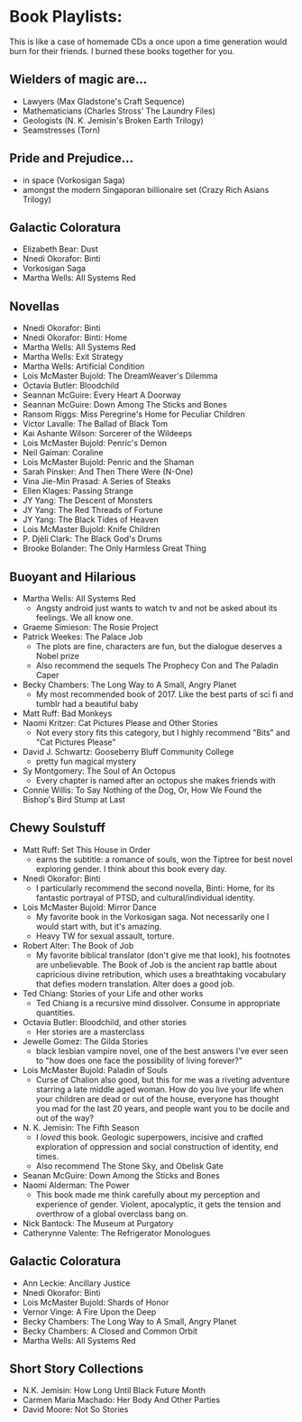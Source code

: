 # Book Playlists:
This is like a case of homemade CDs a once upon a time generation would burn for their friends. I burned these books together for you.

## Wielders of magic are...
- Lawyers (Max Gladstone's Craft Sequence)
- Mathematicians (Charles Stross' The Laundry Files)
- Geologists (N. K. Jemisin's Broken Earth Trilogy)
- Seamstresses (Torn)

## Pride and Prejudice...
- in space (Vorkosigan Saga)
- amongst the modern Singaporan billionaire set (Crazy Rich Asians Trilogy)

## Galactic Coloratura
- Elizabeth Bear: Dust
- Nnedi Okorafor: Binti
- Vorkosigan Saga
- Martha Wells: All Systems Red

## Novellas
- Nnedi Okorafor: Binti
- Nnedi Okorafor: Binti: Home
- Martha Wells: All Systems Red
- Martha Wells: Exit Strategy
- Martha Wells: Artificial Condition
- Lois McMaster Bujold: The DreamWeaver's Dilemma
- Octavia Butler: Bloodchild
- Seannan McGuire: Every Heart A Doorway
- Seannan McGuire: Down Among The Sticks and Bones
- Ransom Riggs: Miss Peregrine's Home for Peculiar Children
- Victor Lavalle: The Ballad of Black Tom
- Kai Ashante Wilson: Sorcerer of the Wildeeps
- Lois McMaster Bujold: Penric's Demon
- Neil Gaiman: Coraline
- Lois McMaster Bujold: Penric and the Shaman
- Sarah Pinsker: And Then There Were (N-One)
- Vina Jie-Min Prasad: A Series of Steaks
- Ellen Klages: Passing Strange
- JY Yang: The Descent of Monsters
- JY Yang: The Red Threads of Fortune
- JY Yang: The Black Tides of Heaven
- Lois McMaster Bujold: Knife Children
- P. Djèlí Clark: The Black God's Drums
- Brooke Bolander: The Only Harmless Great Thing



## Buoyant and Hilarious
- Martha Wells: All Systems Red
  - Angsty android just wants to watch tv and not be asked about its feelings. We all know one.
- Graeme Simieson: The Rosie Project
- Patrick Weekes: The Palace Job
  - The plots are fine, characters are fun, but the dialogue deserves a Nobel prize
  - Also recommend the sequels The Prophecy Con and The Paladin Caper
- Becky Chambers: The Long Way to A Small, Angry Planet
  - My most recommended book of 2017. Like the best parts of sci fi and tumblr had a beautiful baby
- Matt Ruff: Bad Monkeys
- Naomi Kritzer: Cat Pictures Please and Other Stories
  - Not every story fits this category, but I highly recommend "Bits" and "Cat Pictures Please"
- David J. Schwartz: Gooseberry Bluff Community College
  - pretty fun magical mystery
- Sy Montgomery: The Soul of An Octopus
  - Every chapter is named after an octopus she makes friends with
- Connie Willis: To Say Nothing of the Dog, Or, How We Found the Bishop's Bird Stump at Last

## Chewy Soulstuff
- Matt Ruff: Set This House in Order
  - earns the subtitle: a romance of souls, won the Tiptree for best novel exploring gender. I think about this book every day.
- Nnedi Okorafor: Binti
  - I particularly recommend the second novella, Binti: Home, for its fantastic portrayal of PTSD, and cultural/individual identity.
- Lois McMaster Bujold: Mirror Dance
  - My favorite book in the Vorkosigan saga. Not necessarily one I would start with, but it's amazing.
  - Heavy TW for sexual assault, torture.
- Robert Alter: The Book of Job
  - My favorite biblical translator (don't give me that look), his footnotes are unbelievable. The Book of Job is the ancient rap battle about capricious divine retribution, which uses a breathtaking vocabulary that defies modern translation. Alter does a good job.
- Ted Chiang: Stories of your Life and other works
  - Ted Chiang is a recursive mind dissolver. Consume in appropriate quantities.
- Octavia Butler: Bloodchild, and other stories
  - Her stories are a masterclass
- Jewelle Gomez: The Gilda Stories
  - black lesbian vampire novel, one of the best answers I've ever seen to "how does one face the possibility of living forever?"
- Lois McMaster Bujold: Paladin of Souls
  - Curse of Chalion also good, but this for me was a riveting adventure starring a late middle aged woman. How do you live your life when your children are dead or out of the house, everyone has thought you mad for the last 20 years, and people want you to be docile and out of the way?
- N. K. Jemisin: The Fifth Season
  - I *loved* this book. Geologic superpowers, incisive and crafted exploration of oppression and social construction of identity, end times.
  - Also recommend The Stone Sky, and Obelisk Gate
- Seanan McGuire: Down Among the Sticks and Bones
- Naomi Alderman: The Power
  - This book made me think carefully about my perception and experience of gender. Violent, apocalyptic, it gets the tension and overthrow of a global overclass bang on.
- Nick Bantock: The Museum at Purgatory
- Catherynne Valente: The Refrigerator Monologues

## Galactic Coloratura
- Ann Leckie: Ancillary Justice
- Nnedi Okorafor: Binti
- Lois McMaster Bujold: Shards of Honor
- Vernor Vinge: A Fire Upon the Deep
- Becky Chambers: The Long Way to A Small, Angry Planet
- Becky Chambers: A Closed and Common Orbit
- Martha Wells: All Systems Red

## Short Story Collections
- N.K. Jemisin: How Long Until Black Future Month
- Carmen Maria Machado: Her Body And Other Parties
- David Moore: Not So Stories
